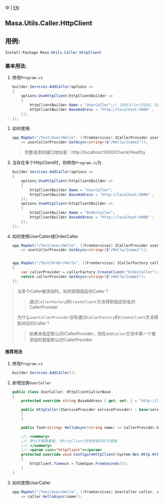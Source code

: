 中 | [EN](README.md)

## Masa.Utils.Caller.HttpClient

## 用例:

```c#
Install-Package Masa.Utils.Caller.HttpClient
```

### 基本用法:

1. 修改`Program.cs`

    ``` C#
    builder.Services.AddCaller(options =>
    {
        options.UseHttpClient(httpClientBuilder =>
        {
            httpClientBuilder.Name = "UserCaller";// 当前Caller的别名，仅存在一个HttpClient时，可以不对Name赋值
            httpClientBuilder.BaseAddress = "http://localhost:5000" ;
        });
    });
    ```

2. 如何使用:

    ``` C#
    app.MapGet("/Test/User/Hello", ([FromServices] ICallerProvider userCallerProvider, string name)
        => userCallerProvider.GetAsync<string>($"/Hello/{name}"));
    ```

    > 完整请求的接口地址是：http://localhost:5000/Check/Healthy

3. 当存在多个HttpClient时，则修改`Program.cs`为

    ``` C#
    builder.Services.AddCaller(options =>
    {
        options.UseHttpClient(httpClientBuilder =>
        {
            httpClientBuilder.Name = "UserCaller";
            httpClientBuilder.BaseAddress = "http://localhost:5000" ;
        });
        options.UseHttpClient(httpClientBuilder =>
        {
            httpClientBuilder.Name = "OrderCaller";
            httpClientBuilder.BaseAddress = "http://localhost:6000" ;
        });
    });
    ```

4. 如何使用UserCaller或OrderCaller

    ``` C#
    app.MapGet("/Test/User/Hello", ([FromServices] ICallerProvider userCallerProvider, string name)
        => userCallerProvider.GetAsync<string>($"/Hello/{name}"));


    app.MapGet("/Test/Order/Hello", ([FromServices] ICallerFactory callerFactory, string name) =>
    {
        var callerProvider = callerFactory.CreateClient("OrderCaller");
        return callerProvider.GetAsync<string>($"/Hello/{name}");
    });
    ```

> 当多个Caller被添加时，如何获取指定的Caller？
>> 通过`CallerFactory`的`CreateClient`方法得到指定别名的CallerProvider
>
> 为什么`userCallerProvider`没有通过`CallerFactory`的`CreateClient`方法得到对应的Caller？
>> 如果未指定默认的ICallerProvider，则在`AddCaller`方法中第一个被添加的就是默认的CallerProvider

#### 推荐用法

1. 修改`Program.cs`

    ``` C#
    builder.Services.AddCaller();
    ```

2. 新增加类`UserCaller`

    ``` C#
    public class UserCaller: HttpClientCallerBase
    {
        protected override string BaseAddress { get; set; } = "http://localhost:5000";

        public HttpCaller(IServiceProvider serviceProvider) : base(serviceProvider)
        {
        }

        public Task<string> HelloAsync(string name) => CallerProvider.GetStringAsync($"/Hello/{name}");

        /// <summary>
        /// 默认不需要重载，对httpClient有特殊需求时可重载
        /// </summary>
        /// <param name="httpClient"></param>
        protected override void ConfigureHttpClient(System.Net.Http.HttpClient httpClient)
        {
            httpClient.Timeout = TimeSpan.FromSeconds(5);
        }
    }
    ```

3. 如何使用UserCaller

    ``` C#
    app.MapGet("/Test/User/Hello", ([FromServices] UserCaller caller, string name)
        => caller.HelloAsync(name));
    ```